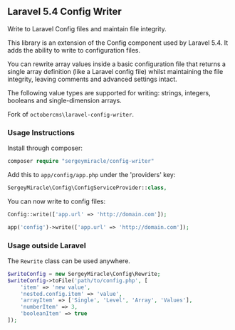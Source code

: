## Laravel 5.4 Config Writer

Write to Laravel Config files and maintain file integrity.

This library is an extension of the Config component used by Laravel 5.4. It adds the ability to write to configuration files.

You can rewrite array values inside a basic configuration file that returns a single array definition (like a Laravel config file) whilst maintaining the file integrity, leaving comments and advanced settings intact.

The following value types are supported for writing: strings, integers, booleans and single-dimension arrays.

Fork of `octobercms\laravel-config-writer`.

### Usage Instructions

Install through composer:
```php
composer require "sergeymiracle/config-writer"
```

Add this to `app/config/app.php` under the 'providers' key:

```php
SergeyMiracle\Config\ConfigServiceProvider::class,
```

You can now write to config files:

```php
Config::write(['app.url' => 'http://domain.com']);

app('config')->write(['app.url' => 'http://domain.com']);
```

### Usage outside Laravel

The `Rewrite` class can be used anywhere.

```php
$writeConfig = new SergeyMiracle\Config\Rewrite;
$writeConfig->toFile('path/to/config.php', [
    'item' => 'new value',
    'nested.config.item' => 'value',
    'arrayItem' => ['Single', 'Level', 'Array', 'Values'],
    'numberItem' => 3,
    'booleanItem' => true
]);
```
